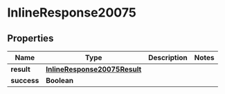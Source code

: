 # InlineResponse20075

## Properties
Name | Type | Description | Notes
------------ | ------------- | ------------- | -------------
**result** | [**InlineResponse20075Result**](InlineResponse20075Result.md) |  | 
**success** | **Boolean** |  | 
